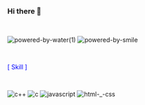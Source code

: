 ### Hi there 👋
<br/>

![powered-by-water(1)](https://user-images.githubusercontent.com/72017185/211311061-35e4d3d1-b4a6-4f90-957f-68bad39fb70c.svg)
![powered-by-smile](https://user-images.githubusercontent.com/72017185/211312961-99e82714-5a9b-4be1-b6d4-69ab4c757f86.svg)

<br/>
<p style="color:blue;"> [ Skill ] </p>
<br/>


![c++](https://user-images.githubusercontent.com/72017185/211315386-3677f54c-8e33-4ea2-b3e2-b61b59928365.svg)
![c](https://user-images.githubusercontent.com/72017185/211315364-8427c49f-bcdc-43bd-9e7d-79881290edc3.svg)
![javascript](https://user-images.githubusercontent.com/72017185/211315338-4515d9b1-a7ee-424e-81a4-e04045c129ea.svg)
![html-_-css](https://user-images.githubusercontent.com/72017185/211315068-f84e9f4d-e23e-4d64-81fb-0a8c9fe803eb.svg)
